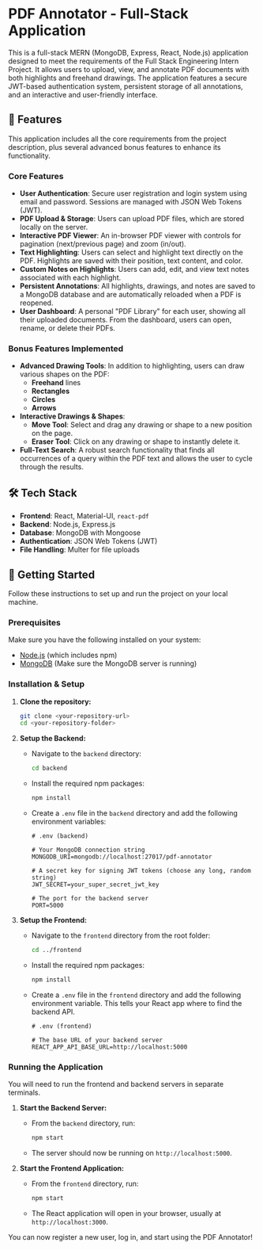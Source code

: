 # PDF Annotator - Full-Stack Application

This is a full-stack MERN (MongoDB, Express, React, Node.js) application designed to meet the requirements of the Full Stack Engineering Intern Project. It allows users to upload, view, and annotate PDF documents with both highlights and freehand drawings. The application features a secure JWT-based authentication system, persistent storage of all annotations, and an interactive and user-friendly interface.

## 🌟 Features

This application includes all the core requirements from the project description, plus several advanced bonus features to enhance its functionality.

### Core Features
- **User Authentication**: Secure user registration and login system using email and password. Sessions are managed with JSON Web Tokens (JWT).
- **PDF Upload & Storage**: Users can upload PDF files, which are stored locally on the server.
- **Interactive PDF Viewer**: An in-browser PDF viewer with controls for pagination (next/previous page) and zoom (in/out).
- **Text Highlighting**: Users can select and highlight text directly on the PDF. Highlights are saved with their position, text content, and color.
- **Custom Notes on Highlights**: Users can add, edit, and view text notes associated with each highlight.
- **Persistent Annotations**: All highlights, drawings, and notes are saved to a MongoDB database and are automatically reloaded when a PDF is reopened.
- **User Dashboard**: A personal "PDF Library" for each user, showing all their uploaded documents. From the dashboard, users can open, rename, or delete their PDFs.

### Bonus Features Implemented
- **Advanced Drawing Tools**: In addition to highlighting, users can draw various shapes on the PDF:
  - **Freehand** lines
  - **Rectangles**
  - **Circles**
  - **Arrows**
- **Interactive Drawings & Shapes**:
  - **Move Tool**: Select and drag any drawing or shape to a new position on the page.
  - **Eraser Tool**: Click on any drawing or shape to instantly delete it.
- **Full-Text Search**: A robust search functionality that finds all occurrences of a query within the PDF text and allows the user to cycle through the results.

## 🛠️ Tech Stack

-   **Frontend**: React, Material-UI, `react-pdf`
-   **Backend**: Node.js, Express.js
-   **Database**: MongoDB with Mongoose
-   **Authentication**: JSON Web Tokens (JWT)
-   **File Handling**: Multer for file uploads

## 🚀 Getting Started

Follow these instructions to set up and run the project on your local machine.

### Prerequisites

Make sure you have the following installed on your system:
- [Node.js](https://nodejs.org/) (which includes npm)
- [MongoDB](https://www.mongodb.com/try/download/community) (Make sure the MongoDB server is running)

### Installation & Setup

1.  **Clone the repository:**
    ```bash
    git clone <your-repository-url>
    cd <your-repository-folder>
    ```

2.  **Setup the Backend:**
    - Navigate to the `backend` directory:
      ```bash
      cd backend
      ```
    - Install the required npm packages:
      ```bash
      npm install
      ```
    - Create a `.env` file in the `backend` directory and add the following environment variables:
      ```env
      # .env (backend)

      # Your MongoDB connection string
      MONGODB_URI=mongodb://localhost:27017/pdf-annotator

      # A secret key for signing JWT tokens (choose any long, random string)
      JWT_SECRET=your_super_secret_jwt_key

      # The port for the backend server
      PORT=5000
      ```

3.  **Setup the Frontend:**
    - Navigate to the `frontend` directory from the root folder:
      ```bash
      cd ../frontend
      ```
    - Install the required npm packages:
      ```bash
      npm install
      ```
    - Create a `.env` file in the `frontend` directory and add the following environment variable. This tells your React app where to find the backend API.
      ```env
      # .env (frontend)

      # The base URL of your backend server
      REACT_APP_API_BASE_URL=http://localhost:5000
      ```

### Running the Application

You will need to run the frontend and backend servers in separate terminals.

1.  **Start the Backend Server:**
    - From the `backend` directory, run:
      ```bash
      npm start
      ```
    - The server should now be running on `http://localhost:5000`.

2.  **Start the Frontend Application:**
    - From the `frontend` directory, run:
      ```bash
      npm start
      ```
    - The React application will open in your browser, usually at `http://localhost:3000`.

You can now register a new user, log in, and start using the PDF Annotator!